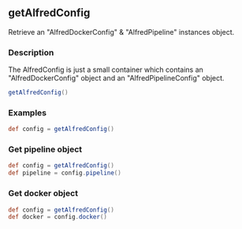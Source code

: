 ## getAlfredConfig

Retrieve an "AlfredDockerConfig" & "AlfredPipeline" instances object.

### Description

The AlfredConfig is just a small container which contains an "AlfredDockerConfig" object and an "AlfredPipelineConfig" object.

```groovy
getAlfredConfig()
```

### Examples

```groovy
def config = getAlfredConfig()
```

### Get pipeline object

```groovy
def config = getAlfredConfig()
def pipeline = config.pipeline()
```

### Get docker object

```groovy
def config = getAlfredConfig()
def docker = config.docker()
```
